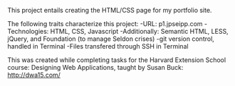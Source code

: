 This project entails creating the HTML/CSS page for my portfolio site.

The following traits characterize this project:
-URL: p1.jpseipp.com
-Technologies: HTML, CSS, Javascript
-Additionally: Semantic HTML, LESS, jQuery, and Foundation (to manage Seldon crises)
-git version control, handled in Terminal
-Files transfered through SSH in Terminal

This was created while completing tasks for the Harvard Extension School course: Designing Web Applications, taught by Susan Buck: http://dwa15.com/



